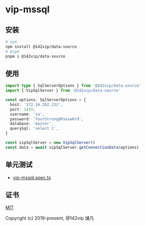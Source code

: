 # vip-mssql
## 安装

```bash
# npm
npm install @142vip/data-source
# pnpm
pnpm i @142vip/data-source
```

## 使用

```ts
import type { SqlServerOptions } from '@142vip/data-source'
import { VipSqlServer } from '@142vip/data-source'

const options: SqlServerOptions = {
  host: '172.16.202.232',
  port: 1433,
  username: 'sa',
  password: 'YourStrong@Passw0rd',
  database: 'master',
  querySql: 'select 1',
}

const vipSqlServer = new VipSqlServer()
const data = await vipSqlServer.getConnectionData(options)
```

## 单元测试

- [vip-mssql.spec.ts](../../test/sql/vip-mssql.spec.ts)

## 证书

[MIT](https://opensource.org/license/MIT)

Copyright (c) 2019-present, @142vip 储凡
